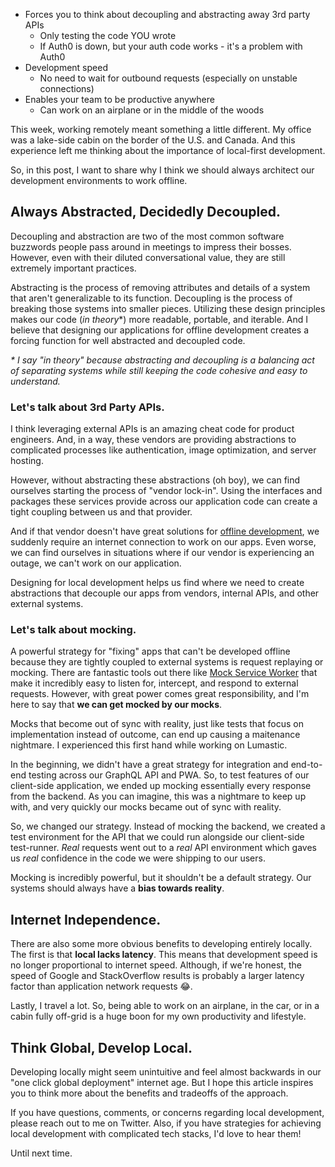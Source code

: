 - Forces you to think about decoupling and abstracting away 3rd party APIs
	- Only testing the code YOU wrote
	- If Auth0 is down, but your auth code works - it's a problem with Auth0
- Development speed
	- No need to wait for outbound requests (especially on unstable connections)
- Enables your team to be productive anywhere
	- Can work on an airplane or in the middle of the woods


This week, working remotely meant something a little different. My office was a lake-side cabin on the border of the U.S. and Canada. And this experience left me thinking about the importance of local-first development.

So, in this post, I want to share why I think we should always architect our development environments to work offline.

## Always Abstracted, Decidedly Decoupled.
Decoupling and abstraction are two of the most common software buzzwords people pass around in meetings to impress their bosses. However, even with their diluted conversational value, they are still extremely important practices.

Abstracting is the process of removing attributes and details of a system that aren't generalizable to its function. Decoupling is the process of breaking those systems into smaller pieces. Utilizing these design principles makes our code (*in theory*\*) more readable, portable, and iterable. And I believe that designing our applications for offline development creates a forcing function for well abstracted and decoupled code.

*\* I say "in theory" because abstracting and decoupling is a balancing act of separating systems while still keeping the code cohesive and easy to understand.*

### Let's talk about 3rd Party APIs.
I think leveraging external APIs is an amazing cheat code for product engineers. And, in a way, these vendors are providing abstractions to complicated processes like authentication, image optimization, and server hosting.

However, without abstracting these abstractions (oh boy), we can find ourselves starting the process of "vendor lock-in". Using the interfaces and packages these services provide across our application code can create a tight coupling between us and that provider.

And if that vendor doesn't have great solutions for [offline development](https://auth0.com/docs/get-started/applications/work-with-auth0-locally), we suddenly require an internet connection to work on our apps. Even worse, we can find ourselves in situations where if our vendor is experiencing an outage, we can't work on our application.

Designing for local development helps us find where we need to create abstractions that decouple our apps from vendors, internal APIs, and other external systems.

### Let's talk about mocking.
A powerful strategy for "fixing" apps that can't be developed offline because they are tightly coupled to external systems is request replaying or mocking. There are fantastic tools out there like [Mock Service Worker](https://mswjs.io/) that make it incredibly easy to listen for, intercept, and respond to external requests. However, with great power comes great responsibility, and I'm here to say that **we can get mocked by our mocks**.

Mocks that become out of sync with reality, just like tests that focus on implementation instead of outcome, can end up causing a maitenance nightmare. I experienced this first hand while working on Lumastic.

In the beginning, we didn't have a great strategy for integration and end-to-end testing across our GraphQL API and PWA. So, to test features of our client-side application, we ended up mocking essentially every response from the backend. As you can imagine, this was a nightmare to keep up with, and very quickly our mocks became out of sync with reality.

So, we changed our strategy. Instead of mocking the backend, we created a test environment for the API that we could run alongside our client-side test-runner. *Real* requests went out to a *real* API environment which gaves us *real* confidence in the code we were shipping to our users.

Mocking is incredibly powerful, but it shouldn't be a default strategy. Our systems should always have a **bias towards reality**.

## Internet Independence.
There are also some more obvious benefits to developing entirely locally. The first is that **local lacks latency**. This means that development speed is no longer proportional to internet speed. Although, if we're honest, the speed of Google and StackOverflow results is probably a larger latency factor than application network requests 😂. 

Lastly, I travel a lot. So, being able to work on an airplane, in the car, or in a cabin fully off-grid is a huge boon for my own productivity and lifestyle.

## Think Global, Develop Local.
Developing locally might seem unintuitive and feel almost backwards in our "one click global deployment" internet age. But I hope this article inspires you to think more about the benefits and tradeoffs of the approach.

If you have questions, comments, or concerns regarding local development, please reach out to me on Twitter. Also, if you have strategies for achieving local development with complicated tech stacks, I'd love to hear them!

Until next time.